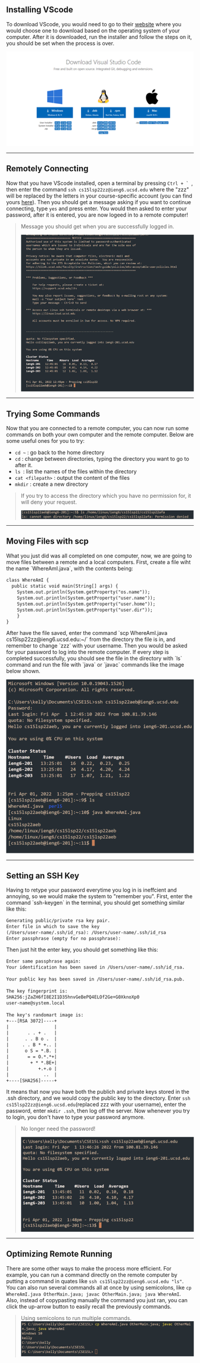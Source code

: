 ## Installing VScode
To download VScode, you would need to go to their [website](https://code.visualstudio.com/download) where you would choose one to download based on the operating system of your computer. After it is downloaded, run the installer and follow the steps on it, you should be set when the process is over.

![Image](Screenshot%202022-04-17%20230823.png)

***  

## Remotely Connecting
Now that you have VScode installed, open a terminal by pressing ``Ctrl + ` ``, then enter the command `ssh cs15lsp22zz@ieng6.ucsd.edu` where the "zzz" will be replaced by the letters in your course-specific account (you can find yours [here](https://sdacs.ucsd.edu/~icc/index.php)). Then you should get a message asking if you want to continue connecting, type `yes` and press enter. You would then asked to enter your password, after it is entered, you are now logeed in to a remote computer!
> Message you should get when you are successfully logged in. 
>
> ![Image](Screenshot%202022-04-17%20233143.png)

***
## Trying Some Commands
Now that you are connected to a remote computer, you can now run some commands on both your own computer and the remote computer. Below are some useful ones for you to try:
- `cd ~` : go back to the home directory
- `cd` : change between directories, typing the directory you want to go to after it.
- `ls `: list the names of the files within the directory
- `cat <filepath>` : output the content of the files
- `mkdir` : create a new directory

> If you try to access the directory which you have no permission for, it will deny your request. 
>
>![Image](Screenshot%202022-04-18%20221013.png)

***
## Moving Files with scp
<p>What you just did was all completed on one computer, now, we are going to move files between a remote and a local computers.
First, create a file wiht the name `WhereAmI.java`, with the contents being: </p>

```
class WhereAmI {  
  public static void main(String[] args) {    
    System.out.println(System.getProperty("os.name"));    
    System.out.println(System.getProperty("user.name"));   
    System.out.println(System.getProperty("user.home"));   
    System.out.println(System.getProperty("user.dir"));   
    }   
}
```

<p>After have the file saved, enter the command `scp WhereAmI.java cs15lsp22zz@ieng6.ucsd.edu:~/` from the directory the file is in, and remember to change `zzz` with your username. Then you would be asked for your password to log into the remote computer. If every step is completed successfully, you should see the file in the directory with `ls` command and run the file with `java` or `javac` commands like the image below shown.</p>

![Image](Screenshot%202022-04-18%20222655.png)

***
## Setting an SSH Key
<p>Having to retype your password everytime you log in is ineffcient and annoying, so we would make the system to "remember you".
First, enter the command `ssh-keygen` in the terminal, you should get something similar like this: </p>

```
Generating public/private rsa key pair.  
Enter file in which to save the key   
(/Users/user-name/.ssh/id_rsa): /Users/user-name/.ssh/id_rsa   
Enter passphrase (empty for no passphrase): 
```

<p>Then just hit the enter key, you should get something like this: </p>

```
Enter same passphrase again: 
Your identification has been saved in /Users/user-name/.ssh/id_rsa.   

Your public key has been saved in /Users/user-name/.ssh/id_rsa.pub.

The key fingerprint is:   
SHA256:jZaZH6fI8E2I1D35hnvGeBePQ4ELOf2Ge+G0XknoXp0    
user-name@system.local  

The key's randomart image is:  
+---[RSA 3072]----+   
|                 |   
|       . . + .   |   
|      . . B o .  |   
|     . . B * +.. |   
|      o S = *.B. |   
|       = = O.*.*+|   
|        + * *.BE+|   
|           +.+.o |   
|             ..  |   
+----[SHA256]-----+   
```

It means that now you have both the publich and private keys stored in the .ssh directory, and we would copy the public key to the directory. Enter `ssh cs15lsp22zz@ieng6.ucsd.edu`(replaced zzz with your username), enter the password, enter `mkdir .ssh`, then log off the server. Now whenever you try to login, you don't have to type your password anymore. 

>No longer need the password!   
>
>![Image](Screenshot%202022-04-18%20231214.png)

***
## Optimizing Remote Running
There are some other ways to make the process more efficient.
For example, you can run a command directly on the remote computer by putting a command in quates like `ssh cs15lsp22zz@ieng6.ucsd.edu "ls"`. You can also run several commands all at once by using semicolons, like `cp WhereAmI.java OtherMain.java; javac OtherMain.java; java WhereAmI`. Also, instead of copypasting manually the command you just ran, you can click the up-arrow button to easily recall the previously commands. 

> Using semicolons to run multiple commands.
> ![Image](Screenshot%202022-04-18%20233849.png)